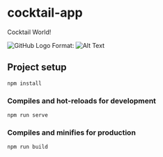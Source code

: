 # cocktail-app

Cocktail World!

![GitHub Logo](/images/github-logo.png)
Format: ![Alt Text](url)

## Project setup
```
npm install
```

### Compiles and hot-reloads for development
```
npm run serve
```

### Compiles and minifies for production
```
npm run build
